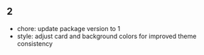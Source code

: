 
## 2

- chore: update package version to 1
- style: adjust card and background colors for improved theme consistency
